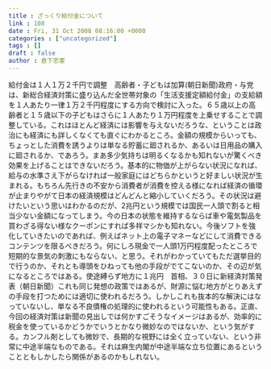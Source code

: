 ```yaml
---
title : ざっくり給付金について
link : 108
date : Fri, 31 Oct 2008 08:16:00 +0000
categories : ["uncategorized"]
tags : []
draft : false
author : 倉下忠憲
---
```


給付金は１人１万２千円で調整　高齢者・子どもは加算(朝日新聞)政府・与党は、新総合経済対策に盛り込んだ全世帯対象の「生活支援定額給付金」の支給額を１人あたり一律１万２千円程度にする方向で検討に入った。６５歳以上の高齢者と１５歳以下の子どもはさらに１人あたり１万円程度を上乗せすることで調整している。これはほとんど経済には影響を与えないだろうな、ということは政治にも経済にも詳しくなくても直ぐにわかるところ。金額の規模からいっても、ちょっとした消費を誘うよりは単なる貯蓄に廻されるか、あるいは日用品の購入に廻されるか、であろう。まあ多少気持ちは明るくなるかも知れないが驚くべき効果を上げることはできないだろう。基本的に物価が上がらない状況になれば、給与の水準さえ下がらなければ一般家庭にはどちらかというと好ましい状況が生まれる。もちろん先行きの不安から消費者が消費を控える様になれば経済の循環が止まりやがて日本の経済規模はどんどんと縮小していくだろう。その状況は避けたいという思いはわかるのだが、2兆円という規模では国民一人頭で割ると相当少ない金額になってしまう。今の日本の状態を維持するならば車や電気製品を買わざる得ない様なクーポンにすれば多祥マシかも知れない。今後ソフトを強化していきたいのであれば、例えばネット上の電子マネーなどにして消費できるコンテンツを限るべきだろう。何にしろ現金で一人頭1万円程度配ったところで短期的な景気の刺激にもならない、と思う。それがわかっていてもただ選挙目的で行うのか、それとも導頭をひねっても他の手段がでてこないのか、その辺が気になるところではある。使途縛らず地方に１兆円　首相、３０日に新経済対策発表（朝日新聞）これも同じ発想の政策ではあるが、財源に悩む地方がとりあえずの手段を打つためには適切に使われるだろう。しかしこれも抜本的な解決にはなっていないし、単なる不良債権の処理的に使われるという可能性もある。正直、今回の経済対策は新聞の見出しでは何かすごそうなイメージはあるが、効率的に税金を使っているかどうかでいうとかなり微妙なのではないか、という気がする。カンフル剤としても微妙で、長期的な視野には全く立っていない、という非常に中途半端なものである。それは麻生内閣が中途半端な立ち位置にあるということともしかしたら関係があるのかもしれない。
